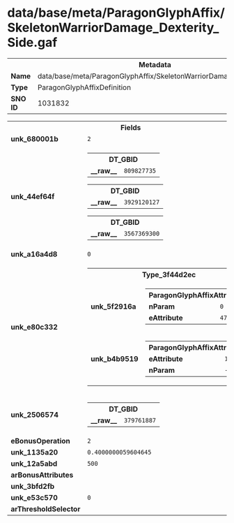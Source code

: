 <h1>data/base/meta/ParagonGlyphAffix/SkeletonWarriorDamage_Dexterity_Side.gaf</h1><table><tr><th colspan="100%">Metadata</th></tr><tr><td><b>Name</b></td><td>data/base/meta/ParagonGlyphAffix/SkeletonWarriorDamage_Dexterity_Side.gaf</td></tr><tr><td><b>Type</b></td><td>ParagonGlyphAffixDefinition</td></tr><tr><td><b>SNO ID</b></td><td>1031832</td></tr></table>

<table><tr><th colspan="100%">Fields</th></tr><tr><td><b>unk_680001b</b></td><td><code>2</code></td></tr><tr><td><b>unk_44ef64f</b></td><td><table><tr><th colspan="100%">DT_GBID</th></tr><tr><td><b>__raw__</b></td><td><code>809827735</code></td></tr></table>


<table><tr><th colspan="100%">DT_GBID</th></tr><tr><td><b>__raw__</b></td><td><code>3929120127</code></td></tr></table>


<table><tr><th colspan="100%">DT_GBID</th></tr><tr><td><b>__raw__</b></td><td><code>3567369300</code></td></tr></table>


</td></tr><tr><td><b>unk_a16a4d8</b></td><td><code>0</code></td></tr><tr><td><b>unk_e80c332</b></td><td><table><tr><th colspan="100%">Type_3f44d2ec</th></tr><tr><td><b>unk_5f2916a</b></td><td><table><tr><th colspan="100%">ParagonGlyphAffixAttribute</th></tr><tr><td><b>nParam</b></td><td><code>0</code></td></tr><tr><td><b>eAttribute</b></td><td><code>479</code></td></tr></table>

</td></tr><tr><td><b>unk_b4b9519</b></td><td><table><tr><th colspan="100%">ParagonGlyphAffixAttribute</th></tr><tr><td><b>eAttribute</b></td><td><code>10</code></td></tr><tr><td><b>nParam</b></td><td><code>-1</code></td></tr></table>

</td></tr></table>


</td></tr><tr><td><b>unk_2506574</b></td><td><table><tr><th colspan="100%">DT_GBID</th></tr><tr><td><b>__raw__</b></td><td><code>379761887</code></td></tr></table>

</td></tr><tr><td><b>eBonusOperation</b></td><td><code>2</code></td></tr><tr><td><b>unk_1135a20</b></td><td><code>0.4000000059604645</code></td></tr><tr><td><b>unk_12a5abd</b></td><td><code>500</code></td></tr><tr><td><b>arBonusAttributes</b></td><td></td></tr><tr><td><b>unk_3bfd2fb</b></td><td></td></tr><tr><td><b>unk_e53c570</b></td><td><code>0</code></td></tr><tr><td><b>arThresholdSelector</b></td><td></td></tr></table>

